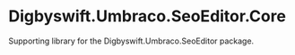 # Digbyswift.Umbraco.SeoEditor.Core

Supporting library for the Digbyswift.Umbraco.SeoEditor package.
